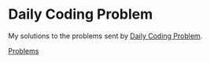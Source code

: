 # Daily Coding Problem

My solutions to the problems sent by [Daily Coding Problem](https://www.dailycodingproblem.com/).

[Problems](./problems.md)
